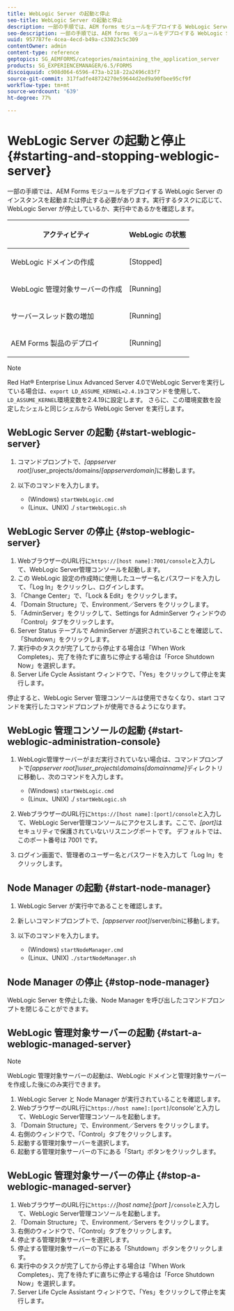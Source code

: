 ```yaml
---
title: WebLogic Server の起動と停止
seo-title: WebLogic Server の起動と停止
description: 一部の手順では、AEM forms モジュールをデプロイする WebLogic Server のインスタンスを起動または停止する必要があります。このドキュメントでは、WebLogic Server の開始方法と停止方法を説明します。
seo-description: 一部の手順では、AEM forms モジュールをデプロイする WebLogic Server のインスタンスを起動または停止する必要があります。このドキュメントでは、WebLogic Server の開始方法と停止方法を説明します。
uuid: 957787fe-4cea-4ecd-b49a-c33023c5c309
contentOwner: admin
content-type: reference
geptopics: SG_AEMFORMS/categories/maintaining_the_application_server
products: SG_EXPERIENCEMANAGER/6.5/FORMS
discoiquuid: c908d064-6596-473a-b218-22a2496c83f7
source-git-commit: 317fadfe48724270e59644d2ed9a90fbee95cf9f
workflow-type: tm+mt
source-wordcount: '639'
ht-degree: 77%

---
```



# WebLogic Server の起動と停止 {#starting-and-stopping-weblogic-server}

一部の手順では、AEM Forms モジュールをデプロイする WebLogic Server のインスタンスを起動または停止する必要があります。実行するタスクに応じて、WebLogic Server が停止しているか、実行中であるかを確認します。

<table>
 <thead>
  <tr>
   <th><p>アクティビティ</p></th>
   <th><p>WebLogic の状態</p></th>
  </tr>
 </thead>
 <tbody>
  <tr>
   <td><p>WebLogic ドメインの作成</p></td>
   <td><p>[Stopped]</p></td>
  </tr>
  <tr>
   <td><p>WebLogic 管理対象サーバーの作成</p></td>
   <td><p>[Running]</p></td>
  </tr>
  <tr>
   <td><p>サーバースレッド数の増加</p></td>
   <td><p>[Running]</p></td>
  </tr>
  <tr>
   <td><p>AEM Forms 製品のデプロイ</p></td>
   <td><p>[Running]</p></td>
  </tr>
 </tbody>
</table>

>[!NOTE]
>
>Red Hat® Enterprise Linux Advanced Server 4.0でWebLogic Serverを実行している場合は、`export LD_ASSUME_KERNEL=2.4.19`コマンドを使用して、`LD_ASSUME_KERNEL`環境変数を2.4.19に設定します。 さらに、この環境変数を設定したシェルと同じシェルから WebLogic Server を実行します。

## WebLogic Server の起動  {#start-weblogic-server}

1. コマンドプロンプトで、*[appserver root]*/user_projects/domains/*[appserverdomain]*&#x200B;に移動します。
1. 以下のコマンドを入力します。

   * (Windows) `startWebLogic.cmd`
   * (Linux、UNIX) ./ `startWebLogic.sh`

## WebLogic Server の停止 {#stop-weblogic-server}

1. WebブラウザーのURL行に`https://[host name]:7001/console`と入力して、WebLogic Server管理コンソールを起動します。
1. この WebLogic 設定の作成時に使用したユーザー名とパスワードを入力して、「Log In」をクリックし、ログインします。
1. 「Change Center」で、「Lock &amp; Edit」をクリックします。
1. 「Domain Structure」で、Environment／Servers をクリックします。
1. 「AdminServer」をクリックして、Settings for AdminServer ウィンドウの「Control」タブをクリックします。
1. Server Status テーブルで AdminServer が選択されていることを確認して、「Shutdown」をクリックします。
1. 実行中のタスクが完了してから停止する場合は「When Work Completes」、完了を待たずに直ちに停止する場合は「Force Shutdown Now」を選択します。
1. Server Life Cycle Assistant ウィンドウで、「Yes」をクリックして停止を実行します。

停止すると、WebLogic Server 管理コンソールは使用できなくなり、start コマンドを実行したコマンドプロンプトが使用できるようになります。

## WebLogic 管理コンソールの起動  {#start-weblogic-administration-console}

1. WebLogic管理サーバーがまだ実行されていない場合は、コマンドプロンプトで&#x200B;*[appserver root]\user_projects\domains\[domainname]*&#x200B;ディレクトリに移動し、次のコマンドを入力します。

   * (Windows) `startWebLogic.cmd`
   * (Linux、UNIX) ./ `startWebLogic.sh`

1. WebブラウザーのURL行に`https://[host name]:[port]/console`と入力して、WebLogic Server管理コンソールにアクセスします。ここで、*[port]*&#x200B;はセキュリティで保護されていないリスニングポートです。 デフォルトでは、このポート番号は 7001 です。
1. ログイン画面で、管理者のユーザー名とパスワードを入力して「Log In」をクリックします。

## Node Manager の起動  {#start-node-manager}

1. WebLogic Server が実行中であることを確認します。
1. 新しいコマンドプロンプトで、*[appserver root]*/server/binに移動します。
1. 以下のコマンドを入力します。

   * (Windows) `startNodeManager.cmd`
   * (Linux、UNIX) `./startNodeManager.sh`

## Node Manager の停止 {#stop-node-manager}

WebLogic Server を停止した後、Node Manager を呼び出したコマンドプロンプトを閉じることができます。

## WebLogic 管理対象サーバーの起動  {#start-a-weblogic-managed-server}

>[!NOTE]
>
>WebLogic 管理対象サーバーの起動は、WebLogic ドメインと管理対象サーバーを作成した後にのみ実行できます。

1. WebLogic Server と Node Manager が実行されていることを確認します。
1. WebブラウザーのURL行に`https://host name]:[port]`/console&#39;と入力して、WebLogic Server管理コンソールを起動します。
1. 「Domain Structure」で、Environment／Servers をクリックします。
1. 右側のウィンドウで、「Control」タブをクリックします。
1. 起動する管理対象サーバーを選択します。
1. 起動する管理対象サーバーの下にある「Start」ボタンをクリックします。

## WebLogic 管理対象サーバーの停止  {#stop-a-weblogic-managed-server}

1. WebブラウザーのURL行に`https://`*[host name]:[port ]*`/console`と入力して、WebLogic Server管理コンソールを起動します。
1. 「Domain Structure」で、Environment／Servers をクリックします。
1. 右側のウィンドウで、「Control」タブをクリックします。
1. 停止する管理対象サーバーを選択します。
1. 停止する管理対象サーバーの下にある「Shutdown」ボタンをクリックします。
1. 実行中のタスクが完了してから停止する場合は「When Work Completes」、完了を待たずに直ちに停止する場合は「Force Shutdown Now」を選択します。
1. Server Life Cycle Assistant ウィンドウで、「Yes」をクリックして停止を実行します。

